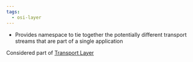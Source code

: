 ```yaml
---
tags:
  - osi-layer
---
```

- Provides namespace to tie together the potentially different transport streams that are part of a single application

Considered part of [Transport Layer](OSI%20layers/Transport%20Layer.md)
